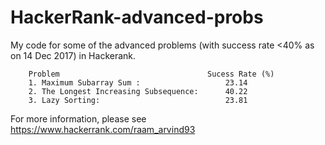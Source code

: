 # HackerRank-advanced-probs
My code for some of the advanced problems (with success rate &lt;40% as on 14 Dec 2017) in Hackerank.

        Problem                                 Sucess Rate (%)
        1. Maximum Subarray Sum :                   23.14
        2. The Longest Increasing Subsequence:      40.22
        3. Lazy Sorting:                            23.81                                 

For more information, please see https://www.hackerrank.com/raam_arvind93
